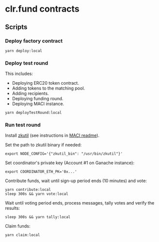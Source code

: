 # clr.fund contracts

## Scripts

### Deploy factory contract

```
yarn deploy:local
```

### Deploy test round

This includes:

- Deploying ERC20 token contract.
- Adding tokens to the matching pool.
- Adding recipients.
- Deploying funding round.
- Deploying MACI instance.

```
yarn deployTestRound:local
```

### Run test round

Install [zkutil](https://github.com/poma/zkutil) (see instructions in [MACI readme](https://github.com/appliedzkp/maci#get-started)).

Set the path to zkutil binary if needed:

```
export NODE_CONFIG='{"zkutil_bin": "/usr/bin/zkutil"}'
```

Set coordinator's private key (Account #1 on Ganache instance):

```
export COORDINATOR_ETH_PK='0x...'
```

Contribute funds, wait until sign-up period ends (10 minutes) and vote:

```
yarn contribute:local
sleep 300s && yarn vote:local
```

Wait until voting period ends, process messages, tally votes and verify the results:

```
sleep 300s && yarn tally:local
```

Claim funds:

```
yarn claim:local
```
